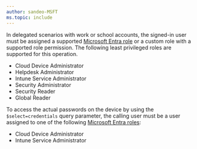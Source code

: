 ```yaml
---
author: sandeo-MSFT
ms.topic: include
---
```


In delegated scenarios with work or school accounts, the signed-in user must be assigned a supported [Microsoft Entra role](/entra/identity/role-based-access-control/permissions-reference?toc=%2Fgraph%2Ftoc.json) or a custom role with a supported role permission. The following least privileged roles are supported for this operation.

- Cloud Device Administrator
- Helpdesk Administrator
- Intune Service Administrator
- Security Administrator
- Security Reader
- Global Reader

To access the actual passwords on the device by using the `$select=credentials` query parameter, the calling user must be a user assigned to one of the following [Microsoft Entra roles](/entra/identity/role-based-access-control/permissions-reference?toc=%2Fgraph%2Ftoc.json):

- Cloud Device Administrator
- Intune Service Administrator
